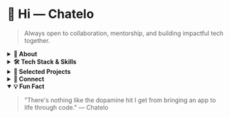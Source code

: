 # 👋 Hi — Chatelo
> Always open to collaboration, mentorship, and building impactful tech together.
<details>
<summary><strong>🚀 About</strong></summary>

I'm a Software Engineer and Lead Mentor at Africode Academy. I build scalable apps and enjoy mentoring engineers.

</details>

<details>
<summary><strong>🛠️ Tech Stack & Skills</strong></summary>

- JavaScript: Next.js, React Native
- Python: Flask, Django
- Rust
- DevOps: Docker, Linux, Git & GitHub, Shell scripting
- Databases: PostgreSQL

</details>

<details>
<summary><strong>🌟 Selected Projects</strong></summary>

- freview — Open source Python project reviewer: https://github.com/Chatelo/freview

</details>

<details>
<summary><strong>👥 Connect</strong></summary>

- X (Twitter): https://x.com/Chatelobenna
- LinkedIn: https://www.linkedin.com/in/benard-ronoh
- Website: https://sigira.com

</details>

<details open>
<summary><strong>💡 Fun Fact</strong></summary>

> "There's nothing like the dopamine hit I get from bringing an app to life through code." — Chatelo

</details>

